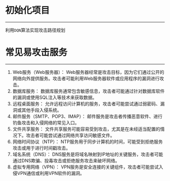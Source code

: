 # 初始化项目

---
利用`DQN`算法实现攻击路径规划

# 常见易攻击服务

---

1. Web服务（Web服务器）： Web服务器经常是攻击目标，因为它们通过公开的网络向外提供服务。攻击者可能利用Web服务器软件或应用程序的漏洞进行攻击。 
2. 数据库服务： 数据库服务通常包含敏感信息，攻击者可能通过针对数据库软件的漏洞或使用SQL注入等技术来获取数据。
3. 远程桌面服务： 允许远程访问计算机的服务，攻击者可能尝试通过弱密码、漏洞或其他手段入侵系统。 
4. 邮件服务（SMTP、POP3、IMAP）： 邮件服务是攻击者传播恶意软件、进行钓鱼攻击和入侵网络的常见入口。 
5. 文件共享服务： 文件共享服务可能容易受到攻击，尤其是在未经适当配置的情况下。攻击者可能尝试通过网络共享访问敏感文件。 
6. 网络时间协议（NTP）： NTP服务用于同步计算机的时间，可能受到拒绝服务攻击或用于进行时间戳攻击。 
7. 域名系统（DNS）： DNS服务是将域名映射到IP地址的关键服务，攻击者可能通过DNS欺骗、投毒攻击或拒绝服务攻击来破坏网络。 
8. 虚拟专用网络（VPN）： VPN服务是安全连接的关键组件，攻击者可能尝试入侵VPN通信或利用VPN软件的漏洞。